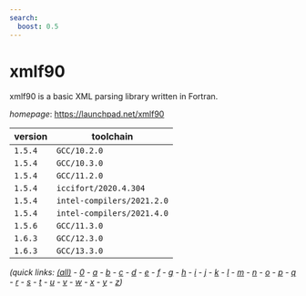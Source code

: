 ```yaml
---
search:
  boost: 0.5
---
```

# xmlf90

xmlf90 is a basic XML parsing library written in Fortran.

*homepage*: <https://launchpad.net/xmlf90>

version | toolchain
--------|----------
``1.5.4`` | ``GCC/10.2.0``
``1.5.4`` | ``GCC/10.3.0``
``1.5.4`` | ``GCC/11.2.0``
``1.5.4`` | ``iccifort/2020.4.304``
``1.5.4`` | ``intel-compilers/2021.2.0``
``1.5.4`` | ``intel-compilers/2021.4.0``
``1.5.6`` | ``GCC/11.3.0``
``1.6.3`` | ``GCC/12.3.0``
``1.6.3`` | ``GCC/13.3.0``


*(quick links: [(all)](../index.md) - [0](../0/index.md) - [a](../a/index.md) - [b](../b/index.md) - [c](../c/index.md) - [d](../d/index.md) - [e](../e/index.md) - [f](../f/index.md) - [g](../g/index.md) - [h](../h/index.md) - [i](../i/index.md) - [j](../j/index.md) - [k](../k/index.md) - [l](../l/index.md) - [m](../m/index.md) - [n](../n/index.md) - [o](../o/index.md) - [p](../p/index.md) - [q](../q/index.md) - [r](../r/index.md) - [s](../s/index.md) - [t](../t/index.md) - [u](../u/index.md) - [v](../v/index.md) - [w](../w/index.md) - [x](../x/index.md) - [y](../y/index.md) - [z](../z/index.md))*

